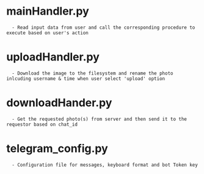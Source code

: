 # mainHandler.py
      - Read input data from user and call the corresponding procedure to execute based on user's action
# uploadHandler.py
      - Download the image to the filesystem and rename the photo inlcuding username & time when user select 'upload' option
# downloadHander.py
      - Get the requested photo(s) from server and then send it to the requestor based on chat_id
# telegram_config.py
      - Configuration file for messages, keyboard format and bot Token key
